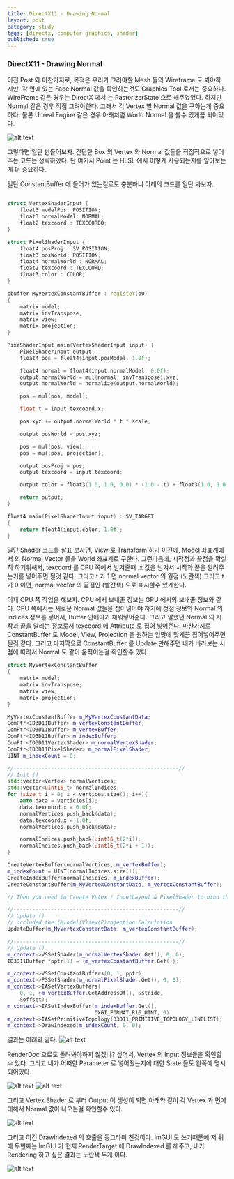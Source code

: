 ```yaml
---
title: DirectX11 - Drawing Normal
layout: post
category: study
tags: [directx, computer graphics, shader]
published: true
---
```


### DirectX11 - Drawing Normal

이전 Post 와 마찬가지로, 목적은 우리가 그려야할 Mesh 들의 Wireframe 도 봐야하지만, 각 면에 있는 Face Normal 값을 확인하는것도 Graphics Tool 로서는 중요하다. WireFrame 같은 경우는 DirectX 에서 는 RasterizerState 으로 해주었었다. 하지만 Normal 같은 경우 직접 그려야한다. 그래서 각 Vertex 별 Normal 값을 구하는게 중요하다. 물론 Unreal Engine 같은 경우 아래처럼 World Normal 을 볼수 있게끔 되어있다. 

![alt text](../../../assets/img/photo/5-15-2025/WorldNormal.png)

그렇다면 일단 만들어보자. 간단한 Box 의 Vertex 와 Normal 값들을 직접적으로 넣어주는 코드는 생략하겠다. 단 여기서 Point 는 HLSL 에서 어떻게 사용되는지를 알아보는게 더 중요하다.

일단 ConstantBuffer 에 들어가 있는걸로도 충분하니 아래의 코드를 일단 봐보자.
```c++

struct VertexShaderInput {
    float3 modelPos: POSITION;
    float3 normalModel: NORMAL;
    float2 texcoord : TEXCOORD0;
}

struct PixelShaderInput {
    float4 posProj : SV_POSITION;
    float3 posWorld: POSITION;
    float4 normalWorld : NORMAL;
    float2 texcoord : TEXCOORD;
    float3 color : COLOR;
}

cbuffer MyVertexConstantBuffer : register(b0)
{
    matrix model;
    matrix invTranspose;
    matrix view;
    matrix projection;
}

PixeShaderInput main(VertexShaderInput input) {
    PixelShaderInput output;
    float4 pos = float4(input.posModel, 1.0f);

    float4 normal = float4(input.normalModel, 0.0f);
    output.normalWorld = mul(normal, invTranspose).xyz;
    output.normalWorld = normalize(output.normalWorld);

    pos = mul(pos, model);

    float t = input.texcoord.x;

    pos.xyz += output.normalWorld * t * scale;

    output.posWorld = pos.xyz;

    pos = mul(pos, view);
    pos = mul(pos, projection);

    output.posProj = pos;
    output.texcoord = input.texcoord;

    output.color = float3(1.0, 1.0, 0.0) * (1.0 - t) + float3(1.0, 0.0, 0.0) * t;

    return output;
}

float4 main(PixelShaderInput input) : SV_TARGET
{
    return float4(input.color, 1.0f);
}
```

일단 Shader 코드를 살표 보자면, View 로 Transform 하기 이전에, Model 좌표계에서 의 Normal Vector 들을 World 좌표계로 구한다. 그런다음에, 시작점과 끝점을 확실히 하기위해서, texcoord 를 CPU 쪽에서 넘겨줄때 .x 값을 넘겨서 시작과 끝을 알려주는거를 넣어주면 될것 같다. 그리고 t 가 1 면 normal vector 의 원점 (노란색) 그리고 t 가 0 이면, normal vector 의 끝점인 (빨간색) 으로 표시할수 있게한다. 

이제 CPU 쪽 작업을 해보자. CPU 에서 보내줄 정보는 GPU 에서의 보내줄 정보와 같다. CPU 쪽에서는 새로운 Normal 값들을 집어넣어야 하기에 정점 정보와 Normal 의 Indices 정보를 넣어서, Buffer 안에다가 채워넣어준다. 그리고 말했던 Normal 의 시작과 끝을 알리는 정보로서 texcoord 에 Attribute 로 집어 넣어준다. 마찬가지로 ConstantBuffer 도 Model, View, Projection 을 원하는 입맛에 맛게끔 집어넣어주면 될것 같다. 그리고 마지막으로 ConstantBuffer 를 Update 만해주면 내가 바라보는 시점에 따라서 Normal 도 같이 움직이는걸 확인할수 있다. 

```c++
struct MyVertexConstantBuffer
{
    matrix model;
    matrix invTranspose;
    matrix view;
    matrix projection;
}

MyVertexConstantBuffer m_MyVertexConstantData;
ComPtr<ID3D11Buffer> m_vertexConstantBuffer;
ComPtr<ID3D11Buffer> m_vertexBuffer;
ComPtr<ID3D11Buffer> m_indexBuffer;
ComPtr<ID3D11VertexShader> m_normalVertexShader;
ComPtr<ID3D11PixelShader> m_normalPixelShader;
UINT m_indexCount = 0;

//-----------------------------------------------------//
// Init ()
std::vector<Vertex> normalVertices;
std::vector<uint16_t> normalIndices;
for (size_t i = 0; i < vertices.size(); i++){
    auto data = verticies[i];
    data.texcoord.x = 0.0f;
    normalVertices.push_back(data);
    data.texcoord.x = 1.0f;
    normalVertices.push_back(data);

    normalIndices.push_back(uint16_t(2*i));
    normalIndices.push_back(uint16_t(2*i + 1));
}

CreateVertexBuffer(normalVertices, m_vertexBuffer);
m_indexCount = UINT(normalIndices.size());
CreateIndexBuffer(normalIndicies, m_indexBuffer);
CreateConstantBuffer(m_MyVertexConstantData, m_vertexConstantBuffer);

// Then you need to Create Vetex / InputLayout & PixelShader to bind the resources.

//-----------------------------------------------------//
// Update ()
// occluded the (M)odel(V)iew(P)rojection Calculation
UpdateBuffer(m_MyVertexConstantData, m_vertexConstantBuffer);

//-----------------------------------------------------//
// Update ()
m_context->VSSetShader(m_normalVertexShader.Get(), 0, 0);
ID3D11Buffer *pptr[1] = {m_vertexConstantBuffer.Get()};

m_context->VSSetConstantBuffers(0, 1, pptr);
m_context->PSSetShader(m_normalPixelShader.Get(), 0, 0);
m_context->IASetVertexBuffers(
    0, 1, >m_vertexBuffer.GetAddressOf(), &stride,
    &offset);
m_context->IASetIndexBuffer(m_indexBuffer.Get(),
                            DXGI_FORMAT_R16_UINT, 0)
m_context->IASetPrimitiveTopology(D3D11_PRIMITIVE_TOPOLOGY_LINELIST);
m_context->DrawIndexed(m_indexCount, 0, 0);
```
결과는 아래와 같다.
![alt text](../../../assets/img/photo/5-15-2025/result.png)

RenderDoc 으로도 돌려봐야하지 않겠냐? 싶어서, Vertex 의 Input 정보들을 확인할수 있다. 그리고 내가 어떠한 Parameter 로 넣어줬는지에 대한 State 들도 왼쪽에 명시 되어있다.

![alt text](../../../assets/img/photo/5-15-2025/vertexIn.png)
![alt text](../../../assets/img/photo/5-15-2025/image.png)

그리고 Vertex Shader 로 부터 Output 이 생성이 되면 아래와 같이 각 Vertex 과 면에 대해서 Normal 값이 나오는걸 확인할수 있다.

![alt text](../../../assets/img/photo/5-15-2025/vertexOut.png)

그리고 이건 DrawIndexed 의 호출을 동그라미 친것이다. ImGUI 도 쓰기때문에 저 뒤에 두번째는 ImGUI 가 현재 RenderTarget 에 DrawIndexed 를 해주고, 내가 Rendering 하고 싶은 결과는 노란색 두개 이다.

![alt text](../../../assets/img/photo/5-15-2025/drawInstanced.png)
